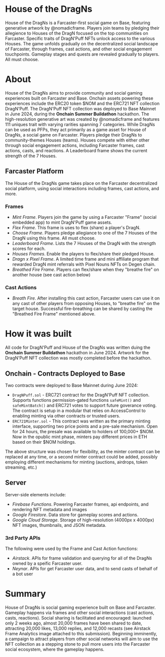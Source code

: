 # House of the DragNs

House of the DragNs is a Farcaster-first social game on Base, featuring generative artwork by @nomadicframe. Players join teams by pledging their allegience to Houses of the DragN focused on the top communities on Farcaster. Specific traits of DragN'Puff NFTs unlock access to the various Houses. The game unfolds gradually on the decentralized social landscape of Farcaster, through frames, cast actions, and other social engagement touchpoints. Gameplay stages and quests are revealed gradually to players. All must choose.

# About

House of the DragNs aims to provide community and social gaming experiences built on Farcaster and Base. Onchain assets powering these experiences include the ERC20 token $NOM and the ERC721 NFT collection DragN'Puff. The DragN'Puff NFT collection was deployed to Base Mainnet in June 2024, during the **Onchain Summer Buildathon** hackathon. The high-resolution generative art was created by @nomadicframe and features 111 uniques trait with varying rarities spanning 7 categories. While DragNs can be used as PFPs, they act primarily as a game asset for House of DragNs, a social game on Farcaster. Players pledge their DragNs to community-themes Houses (teams). Houses compete with either other through social engagement actions, including Farcaster frames, cast actions, casts, and reactions. A Leaderboard frame shows the current strength of the 7 Houses.

## Farcaster Platform

The House of the DragNs game takes place on the Farcaster decentralized social platform, using social interactions including frames, cast actions, and more.

### Frames

- *Mint Frame*. Players join the game by using a Farcaster "Frame" (social embedded app) to mint DragN'Puff game assets. 
- *Flex Frame*. This frame is uses to flex (share) a player's DragN.
- *Choose Frame*. Players pledge allegiance to one of the 7 Houses of the DragN using this frame. All must choose.
- *Leaderboard Frame*. Lists the 7 Houses of the DragN with the strength scores for each.
- *Houses Frames*. Enable the players to flex/share their pledged House.
- *Dragn x Pixel Frame*. A limited time frame and mini affiliate program that rewarded DragN mint referrals with Pixel Nouns NFTs on Degen chain.
- *Breathed Fire Frame*. Players can flex/share when they "breathe fire" on another house (see cast action below)

### Cast Actions

- *Breath Fire*. After installing this cast action, Farcaster users can use it on any cast of other players from opposing Houses, to "breathe fire" on the target house. Successful fire-breathing can be shared by casting the "Breathed Fire Frame" mentioned above.

# How it was built

All code for DragN'Puff and House of the DragNs was written duing the **Onchain Summer Buildathon** hackathon in June 2024. Artwork for the DragN'Puff NFT collection was mostly completed before the hackathon.

## Onchain - Contracts Deployed to Base

Two contracts were deployed to Base Mainnet during June 2024:

- `DragNPuff.sol` - ERC721 contract for the DragN'Puff NFT collection. Supports functions permission-gated functions `safeMint()` and `safeMintBatch()` and ERC721 votes to support future goverance voting. The contract is setup in a modular that relies on AccessControl to enabling minting via other contracts or trusted users.
- `ERC721Minter.sol` - This contract was written as the primary minting interface, supporting two price points and a pre-sale mechanism. Open for 24 hours, the presale was available to holders of 100,000+ $NOM. Now in the opublic mint phase, minters pay different prices in ETH based on their $NOM holdings.

The above structure was chosen for flexibility, as the minter contract can be replaced at any time, or a second minter contract could be added, possibly employing different mechanisms for minting (auctions, airdrops, token streaming, etc.)

## Server

Server-side elements include:

- *Firebase Functions*. Powering Farcaster frames, api endpoints, and rendering NFT metadata and images
- *Google Firestore*. Data store for gameplay scores and actions.
- *Google Cloud Storage*. Storage of high-resolution (4000px x 4000px) NFT images, thumbnails, and JSON metadata.

### 3rd Party APIs

The following were used by the Frame and Cast Action functions:

- *Airstack*. APIs for frame validation and querying for all of the DragNs owned by a speific Farcaster user.
- *Neynar*. APIs for get Farcaster user data, and to send casts of behalf of a bot user


# Summary

House of DragNs is social gaming experience built on Base and Farcaster. Gameplay happens via frames and other social interactions (cast actions, casts, reactions). Social sharing is facilitated and encouraged: launched only 2 weeks ago, almost 20,000 frames have been shared to date, attracting 20,000 likes, 13,000 replies, and 12,000 recasts (see Airstack Frame Analytics image attached to this submission). Beginning imminently, a campaign to attract players from other social networks will aim to use the NFT collection as a stepping stone to pull more users into the Farcaster social ecosystem, where the gameplay happens.

